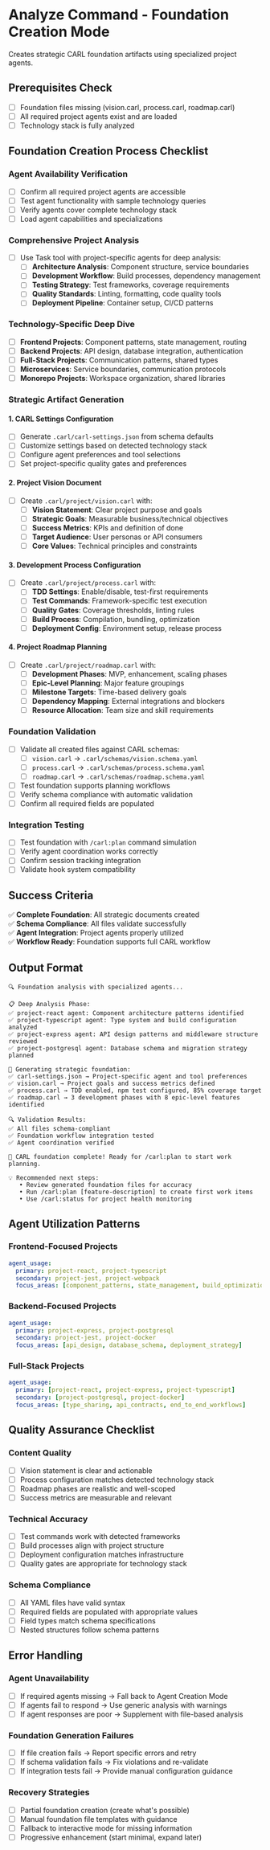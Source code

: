 # Analyze Command - Foundation Creation Mode

Creates strategic CARL foundation artifacts using specialized project agents.

## Prerequisites Check

- [ ] Foundation files missing (vision.carl, process.carl, roadmap.carl)
- [ ] All required project agents exist and are loaded
- [ ] Technology stack is fully analyzed

## Foundation Creation Process Checklist

### Agent Availability Verification
- [ ] Confirm all required project agents are accessible
- [ ] Test agent functionality with sample technology queries
- [ ] Verify agents cover complete technology stack
- [ ] Load agent capabilities and specializations

### Comprehensive Project Analysis
- [ ] Use Task tool with project-specific agents for deep analysis:
  - [ ] **Architecture Analysis**: Component structure, service boundaries
  - [ ] **Development Workflow**: Build processes, dependency management
  - [ ] **Testing Strategy**: Test frameworks, coverage requirements
  - [ ] **Quality Standards**: Linting, formatting, code quality tools
  - [ ] **Deployment Pipeline**: Container setup, CI/CD patterns

### Technology-Specific Deep Dive
- [ ] **Frontend Projects**: Component patterns, state management, routing
- [ ] **Backend Projects**: API design, database integration, authentication
- [ ] **Full-Stack Projects**: Communication patterns, shared types
- [ ] **Microservices**: Service boundaries, communication protocols
- [ ] **Monorepo Projects**: Workspace organization, shared libraries

### Strategic Artifact Generation

#### 1. CARL Settings Configuration
- [ ] Generate `.carl/carl-settings.json` from schema defaults
- [ ] Customize settings based on detected technology stack
- [ ] Configure agent preferences and tool selections
- [ ] Set project-specific quality gates and preferences

#### 2. Project Vision Document
- [ ] Create `.carl/project/vision.carl` with:
  - [ ] **Vision Statement**: Clear project purpose and goals
  - [ ] **Strategic Goals**: Measurable business/technical objectives  
  - [ ] **Success Metrics**: KPIs and definition of done
  - [ ] **Target Audience**: User personas or API consumers
  - [ ] **Core Values**: Technical principles and constraints

#### 3. Development Process Configuration
- [ ] Create `.carl/project/process.carl` with:
  - [ ] **TDD Settings**: Enable/disable, test-first requirements
  - [ ] **Test Commands**: Framework-specific test execution
  - [ ] **Quality Gates**: Coverage thresholds, linting rules
  - [ ] **Build Process**: Compilation, bundling, optimization
  - [ ] **Deployment Config**: Environment setup, release process

#### 4. Project Roadmap Planning
- [ ] Create `.carl/project/roadmap.carl` with:
  - [ ] **Development Phases**: MVP, enhancement, scaling phases
  - [ ] **Epic-Level Planning**: Major feature groupings
  - [ ] **Milestone Targets**: Time-based delivery goals
  - [ ] **Dependency Mapping**: External integrations and blockers
  - [ ] **Resource Allocation**: Team size and skill requirements

### Foundation Validation
- [ ] Validate all created files against CARL schemas:
  - [ ] `vision.carl` → `.carl/schemas/vision.schema.yaml`
  - [ ] `process.carl` → `.carl/schemas/process.schema.yaml`
  - [ ] `roadmap.carl` → `.carl/schemas/roadmap.schema.yaml`
- [ ] Test foundation supports planning workflows
- [ ] Verify schema compliance with automatic validation
- [ ] Confirm all required fields are populated

### Integration Testing
- [ ] Test foundation with `/carl:plan` command simulation
- [ ] Verify agent coordination works correctly
- [ ] Confirm session tracking integration
- [ ] Validate hook system compatibility

## Success Criteria

✅ **Complete Foundation**: All strategic documents created  
✅ **Schema Compliance**: All files validate successfully  
✅ **Agent Integration**: Project agents properly utilized  
✅ **Workflow Ready**: Foundation supports full CARL workflow

## Output Format

```
🔍 Foundation analysis with specialized agents...

📋 Deep Analysis Phase:
✅ project-react agent: Component architecture patterns identified
✅ project-typescript agent: Type system and build configuration analyzed  
✅ project-express agent: API design patterns and middleware structure reviewed
✅ project-postgresql agent: Database schema and migration strategy planned

📄 Generating strategic foundation:
✅ carl-settings.json → Project-specific agent and tool preferences
✅ vision.carl → Project goals and success metrics defined
✅ process.carl → TDD enabled, npm test configured, 85% coverage target
✅ roadmap.carl → 3 development phases with 8 epic-level features identified

🔍 Validation Results:
✅ All files schema-compliant
✅ Foundation workflow integration tested
✅ Agent coordination verified

🚀 CARL foundation complete! Ready for /carl:plan to start work planning.

💡 Recommended next steps:
   • Review generated foundation files for accuracy
   • Run /carl:plan [feature-description] to create first work items
   • Use /carl:status for project health monitoring
```

## Agent Utilization Patterns

### Frontend-Focused Projects
```yaml
agent_usage:
  primary: project-react, project-typescript
  secondary: project-jest, project-webpack
  focus_areas: [component_patterns, state_management, build_optimization]
```

### Backend-Focused Projects  
```yaml
agent_usage:
  primary: project-express, project-postgresql
  secondary: project-jest, project-docker
  focus_areas: [api_design, database_schema, deployment_strategy]
```

### Full-Stack Projects
```yaml
agent_usage:
  primary: [project-react, project-express, project-typescript]
  secondary: [project-postgresql, project-docker]
  focus_areas: [type_sharing, api_contracts, end_to_end_workflows]
```

## Quality Assurance Checklist

### Content Quality
- [ ] Vision statement is clear and actionable
- [ ] Process configuration matches detected technology stack
- [ ] Roadmap phases are realistic and well-scoped
- [ ] Success metrics are measurable and relevant

### Technical Accuracy
- [ ] Test commands work with detected frameworks
- [ ] Build processes align with project structure
- [ ] Deployment configuration matches infrastructure
- [ ] Quality gates are appropriate for technology stack

### Schema Compliance
- [ ] All YAML files have valid syntax
- [ ] Required fields are populated with appropriate values
- [ ] Field types match schema specifications
- [ ] Nested structures follow schema patterns

## Error Handling

### Agent Unavailability
- [ ] If required agents missing → Fall back to Agent Creation Mode
- [ ] If agents fail to respond → Use generic analysis with warnings
- [ ] If agent responses are poor → Supplement with file-based analysis

### Foundation Generation Failures
- [ ] If file creation fails → Report specific errors and retry
- [ ] If schema validation fails → Fix violations and re-validate
- [ ] If integration tests fail → Provide manual configuration guidance

### Recovery Strategies
- [ ] Partial foundation creation (create what's possible)
- [ ] Manual foundation file templates with guidance
- [ ] Fallback to interactive mode for missing information
- [ ] Progressive enhancement (start minimal, expand later)